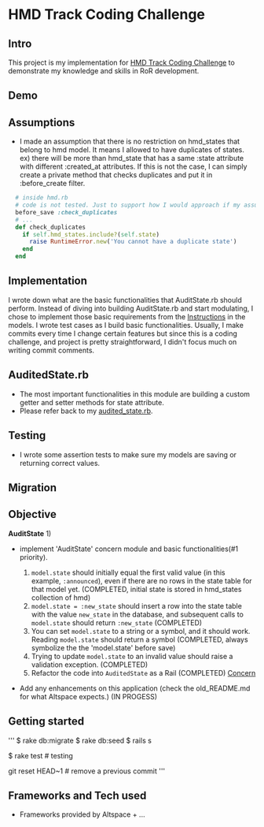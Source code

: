 # HMD Track Coding Challenge

## Intro
This project is my implementation for [HMD Track Coding Challenge](https://github.com/Mr-Perfection/altspacevr-project-hmdtracker-rails/blob/master/README_OLD.md) to demonstrate my knowledge and skills in RoR development.

## Demo

## Assumptions
* I made an assumption that there is no restriction on hmd_states that belong to hmd model. It means I allowed to have duplicates of states. ex) there will be more than hmd_state that has a same :state attribute with different :created_at attributes. If this is not the case, I can simply create a private method that checks duplicates and put it in :before_create filter.

```rb
  # inside hmd.rb
  # code is not tested. Just to support how I would approach if my assumption is wrong
  before_save :check_duplicates
  # ...
  def check_duplicates
    if self.hmd_states.include?(self.state)
      raise RuntimeError.new('You cannot have a duplicate state')
    end
  end
```

## Implementation
I wrote down what are the basic functionalities that AuditState.rb should perform. Instead of diving into building AuditState.rb and start modulating, I chose to implement those basic requirements from the [Instructions](https://github.com/Mr-Perfection/altspacevr-project-hmdtracker-rails/blob/master/README_OLD.md) in the models. I wrote test cases as I build basic functionalities. Usually, I make commits every time I change certain features but since this is a coding challenge, and project is pretty straightforward, I didn't focus much on writing commit comments.

## AuditedState.rb
* The most important functionalities in this module are building a custom getter and setter methods for state attribute.
* Please refer back to my [audited_state.rb](https://github.com/Mr-Perfection/altspacevr-project-hmdtracker-rails/blob/master/hmdtrack/app/models/concerns/audited_state.rb).

## Testing
* I wrote some assertion tests to make sure my models are saving or returning correct values.

## Migration

## Objective

  **AuditState**
  1)
* implement 'AuditState' concern module and basic functionalities(#1 priority).
  1) `model.state` should initially equal the first valid value (in this example, `:announced`), even if there are no rows in the state table for that model yet. (COMPLETED, initial state is stored in hmd_states collection of hmd)
  2) `model.state = :new_state` should insert a row into the state table with the value `new_state` in the database, and subsequent calls to `model.state` should return `:new_state` (COMPLETED)
  3) You can set `model.state` to a string or a symbol, and it should work. Reading `model.state` should return a symbol
    (COMPLETED, always symbolize the the 'model.state' before save)
  4) Trying to update `model.state` to an invalid value should raise a validation exception. (COMPLETED)
  5) Refactor the code into `AuditedState` as a Rail (COMPLETED) [Concern](http://api.rubyonrails.org/classes/ActiveSupport/Concern.html)

* Add any enhancements on this application (check the old_README.md for what Altspace expects.) (IN PROGESS)

## Getting started

'''
$ rake db:migrate
$ rake db:seed
$ rails s

$ rake test # testing



git reset HEAD~1 # remove a previous commit
'''

## Frameworks and Tech used

* Frameworks provided by Altspace + ...
